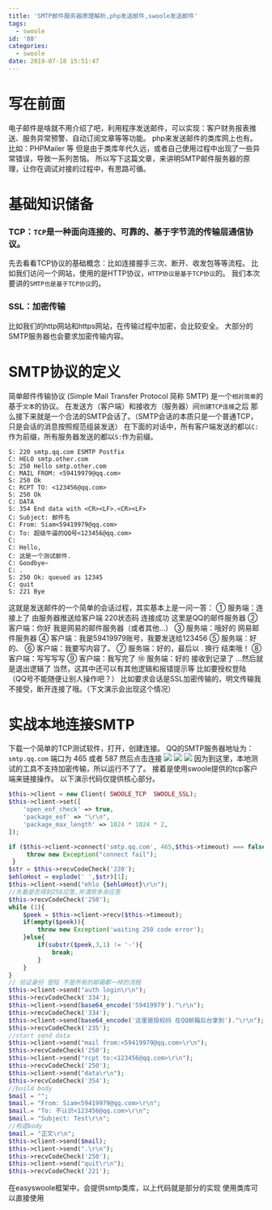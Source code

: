 ```yaml
---
title: 'SMTP邮件服务器原理解析,php发送邮件,swoole发送邮件'
tags:
  - swoole
id: '88'
categories:
  - swoole
date: 2019-07-18 15:51:47
---
```


# 写在前面

电子邮件是啥就不用介绍了吧，利用程序发送邮件，可以实现：客户财务报表推送、服务异常预警、自动订阅文章等等功能。 php来发送邮件的类库网上也有。比如：PHPMailer 等 但是由于类库年代久远，或者自己使用过程中出现了一些异常错误，导致一系列苦恼。 所以写下这篇文章，来讲明SMTP邮件服务器的原理，让你在调试对接的过程中，有思路可循。

# 基础知识储备

### TCP：`TCP`是一种面向连接的、可靠的、基于字节流的传输层通信协议。

先去看看TCP协议的基础概念：比如连接握手三次、断开、收发包等等流程。 比如我们访问一个网站，使用的是HTTP协议，`HTTP协议是基于TCP协议`的。 我们本次要讲的`SMTP也是基于TCP协议`的。

### SSL：加密传输

比如我们的http网站和https网站，在传输过程中加密，会比较安全。 大部分的SMTP服务器也会要求加密传输内容。

# SMTP协议的定义

简单邮件传输协议 (Simple Mail Transfer Protocol 简称 SMTP) 是一个`相对简单`的基于`文本`的协议。 在发送方（客户端）和接收方（服务器）间`创建TCP连接`之后 那么接下来就是一个合法的SMTP会话了。（SMTP会话的本质只是一个普通TCP，只是会话的消息按照规范组装发送） 在下面的对话中，所有客户端发送的都以`C:`作为前缀，所有服务器发送的都以`S:`作为前缀。

```
S: 220 smtp.qq.com ESMTP Postfix
C: HELO smtp.other.com
S: 250 Hello smtp.other.com
C: MAIL FROM: <59419979@qq.com>
S: 250 Ok
C: RCPT TO: <123456@qq.com>
S: 250 Ok
C: DATA
S: 354 End data with <CR><LF>.<CR><LF>
C: Subject: 邮件名
C: From: Siam<59419979@qq.com>
C: To: 超级牛逼的QQ号<123456@qq.com>
C:
C: Hello,
C: 这是一个测试邮件.
C: Goodbye~
C: .
S: 250 Ok: queued as 12345
C: quit
S: 221 Bye
```

这就是发送邮件的一个简单的会话过程，其实基本上是一问一答： ① 服务端：连接上了 由服务器推送给客户端 220状态码 连接成功 这里是QQ的邮件服务器 ② 客户端：你好 我是网易的邮件服务器（或者其他...） ③ 服务端：哦好的 网易邮件服务器 ④ 客户端：我是59419979账号，我要发送给123456 ⑤ 服务端：好的、 ⑥ 客户端：我要写内容了。 ⑦ 服务端：好的，最后以 . 换行 结束哦！ ⑧ 客户端：写写写写 ⑨ 客户端：我写完了 ⑩ 服务端：好的 接收到记录了 ...然后就是退出逻辑了 当然，这其中还可以有其他逻辑和报错提示等 比如要授权登陆（QQ号不能随便让别人操作吧？） 比如要求会话是SSL加密传输的，明文传输我不接受，断开连接了哦。（下文演示会出现这个情况）

# 实战本地连接SMTP

下载一个简单的TCP测试软件，打开，创建连接。 QQ的SMTP服务器地址为：`smtp.qq.com` 端口为 465 或者 587 然后点击连接 ![](https://www.siammm.cn/wp-content/uploads/2019/07/smtp01.jpg) ![](https://www.siammm.cn/wp-content/uploads/2019/07/smtp02.jpg) ![](https://www.siammm.cn/wp-content/uploads/2019/07/smtp03.jpg) 因为到这里，本地测试的工具不支持加密传输，所以运行不了了。 接着是使用swoole提供的tcp客户端来链接操作。 以下演示代码仅提供核心部分。

```php
$this->client = new Client( SWOOLE_TCP  SWOOLE_SSL);
$this->client->set([
    'open_eof_check' => true,
    'package_eof' => "\r\n",
    'package_max_length' => 1024 * 1024 * 2,
]);
```

```php
if ($this->client->connect('smtp.qq.com', 465,$this->timeout) === false) {
     throw new Exception("connect fail");
 }
$str = $this->recvCodeCheck('220');
$ehloHost = explode(' ',$str)[1];
$this->client->send("ehlo {$ehloHost}\r\n");
//先看是否得到250应答,并清除多余应答
$this->recvCodeCheck('250');
while (1){
    $peek = $this->client->recv($this->timeout);
    if(empty($peek)){
        throw new Exception('waiting 250 code error');
    }else{
        if(substr($peek,3,1) != '-'){
            break;
        }
    }
}
// 验证身份 登陆 不是所有的邮箱都一样的流程
$this->client->send("auth login\r\n");
$this->recvCodeCheck('334');
$this->client->send(base64_encode('59419979')."\r\n");
$this->recvCodeCheck('334');
$this->client->send(base64_encode('这里是授权码 在QQ邮箱后台拿到')."\r\n");
$this->recvCodeCheck('235');
//start send data
$this->client->send("mail from:<59419979@qq.com>\r\n");
$this->recvCodeCheck('250');
$this->client->send("rcpt to:<123456@qq.com>\r\n");
$this->recvCodeCheck('250');
$this->client->send("data\r\n");
$this->recvCodeCheck('354');
//build body
$mail = "";
$mail.= "From: Siam<59419979@qq.com>\r\n";
$mail.= "To: 不认识<123456@qq.com>\r\n";
$mail.= "Subject: Test\r\n";
//构造body
$mail.= "正文\r\n";
$this->client->send($mail);
$this->client->send(".\r\n");
$this->recvCodeCheck('250');
$this->client->send("quit\r\n");
$this->recvCodeCheck('221');
```

在easyswoole框架中，会提供smtp类库，以上代码就是部分的实现 使用类库可以直接使用